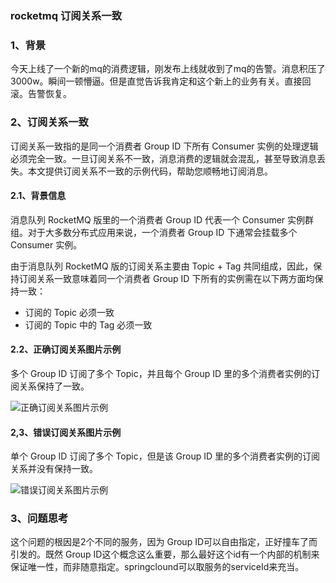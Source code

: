 ### rocketmq 订阅关系一致

### 1、背景

今天上线了一个新的mq的消费逻辑，刚发布上线就收到了mq的告警。消息积压了3000w。瞬间一顿懵逼。但是直觉告诉我肯定和这个新上的业务有关。直接回滚。告警恢复。

### 2、订阅关系一致

订阅关系一致指的是同一个消费者 Group ID 下所有 Consumer 实例的处理逻辑必须完全一致。一旦订阅关系不一致，消息消费的逻辑就会混乱，甚至导致消息丢失。本文提供订阅关系不一致的示例代码，帮助您顺畅地订阅消息。

#### 2.1、背景信息
消息队列 RocketMQ 版里的一个消费者 Group ID 代表一个 Consumer 实例群组。对于大多数分布式应用来说，一个消费者 Group ID 下通常会挂载多个 Consumer 实例。

由于消息队列 RocketMQ 版的订阅关系主要由 Topic + Tag 共同组成，因此，保持订阅关系一致意味着同一个消费者 Group ID 下所有的实例需在以下两方面均保持一致：

+ 订阅的 Topic 必须一致
+ 订阅的 Topic 中的 Tag 必须一致

#### 2.2、正确订阅关系图片示例
多个 Group ID 订阅了多个 Topic，并且每个 Group ID 里的多个消费者实例的订阅关系保持了一致。

![正确订阅关系图片示例](http://static-aliyun-doc.oss-cn-hangzhou.aliyuncs.com/assets/img/zh-CN/0739885751/p69113.png)

#### 2,3、错误订阅关系图片示例
单个 Group ID 订阅了多个 Topic，但是该 Group ID 里的多个消费者实例的订阅关系并没有保持一致。

![错误订阅关系图片示例](http://static-aliyun-doc.oss-cn-hangzhou.aliyuncs.com/assets/img/zh-CN/1739885751/p69117.png)



### 3、问题思考

这个问题的根因是2个不同的服务，因为 Group ID可以自由指定，正好撞车了而引发的。既然 Group ID这个概念这么重要，那么最好这个id有一个内部的机制来保证唯一性，而非随意指定。springclound可以取服务的serviceId来充当。